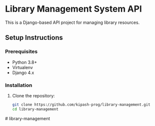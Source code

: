 # Library Management System API

This is a Django-based API project for managing library resources.

## Setup Instructions

### Prerequisites
- Python 3.8+
- Virtualenv
- Django 4.x

### Installation

1. Clone the repository:
   ```sh
   git clone https://github.com/kipash-prog/library-management.git
   cd library-management
#   l i b r a r y - m a n a g e m e n t  
 